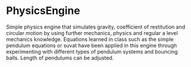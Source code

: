 # PhysicsEngine

Simple physics engine that simulates gravity, coefficient of restitution and circular motion by using further mechanics, physics and regular a level mechanics knowledge. 
Equations learned in class such as the simple pendulum equations or suvat have been applied in this engine through experimenting with different types of pendulum systems and bouncing balls. 
Length of pendulums can be adjusted.
